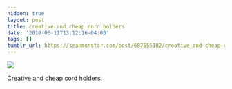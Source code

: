 ```yaml
---
hidden: true
layout: post
title: creative and cheap cord holders
date: '2010-06-11T13:12:16-04:00'
tags: []
tumblr_url: https://seanmonstar.com/post/687555182/creative-and-cheap-cord-holders
---
```

 ![](https://64.media.tumblr.com/tumblr_kzmxcoQ7tK1qa3l8ko1_1280.jpg)  

Creative and cheap cord holders.

